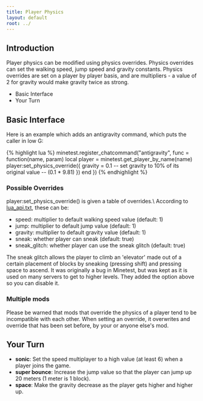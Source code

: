 ```yaml
---
title: Player Physics
layout: default
root: ../
---
```


## Introduction

Player physics can be modified using physics overrides. Physics overrides can set the
walking speed, jump speed and gravity constants. Physics overrides are set on a player
by player basis, and are multipliers - a value of 2 for gravity would make gravity twice
as strong.

* Basic Interface
* Your Turn

## Basic Interface

Here is an example which adds an antigravity command, which
puts the caller in low G:

{% highlight lua %}
minetest.register_chatcommand("antigravity",
	func = function(name, param)
		local player = minetest.get_player_by_name(name)
		player:set_physics_override({
			gravity = 0.1 -- set gravity to 10% of its original value
			              -- (0.1 * 9.81)
		})
	end
})
{% endhighlight %}

### Possible Overrides

player:set_physics_override() is given a table of overrides.\\
According to [lua_api.txt](../lua_api.html#player-only-no-op-for-other-objects),
these can be:

* speed: multiplier to default walking speed value (default: 1)
* jump: multiplier to default jump value (default: 1)
* gravity: multiplier to default gravity value (default: 1)
* sneak: whether player can sneak (default: true)
* sneak_glitch: whether player can use the sneak glitch (default: true)

The sneak glitch allows the player to climb an 'elevator' made out of
a certain placement of blocks by sneaking (pressing shift) and pressing
space to ascend. It was originally a bug in Minetest, but was kept as
it is used on many servers to get to higher levels.
They added the option above so you can disable it.

### Multiple mods

Please be warned that mods that override the physics of a player tend
to be incompatible with each other. When setting an override, it overwrites
and override that has been set before, by your or anyone else's mod.

## Your Turn

* **sonic**: Set the speed multiplayer to a high value (at least 6) when a player joins the game.
* **super bounce**: Increase the jump value so that the player can jump up 20 meters (1 meter is 1 block).
* **space**: Make the gravity decrease as the player gets higher and higher up.
